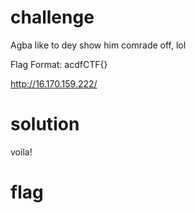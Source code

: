 # challenge
Agba like to dey show him comrade off, lol

Flag Format: acdfCTF{}

http://16.170.159.222/

# solution

voila!
# flag